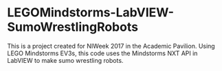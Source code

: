 # LEGOMindstorms-LabVIEW-SumoWrestlingRobots
This is a project created for NIWeek 2017 in the Academic Pavilion. Using LEGO Mindstorms EV3s, this code uses the Mindstorms NXT API in LabVIEW to make sumo wrestling robots.
